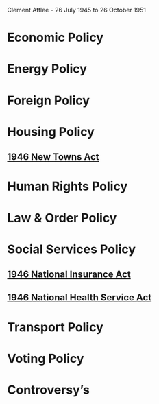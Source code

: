 Clement Attlee - 26 July 1945 to 26 October 1951
# Economic Policy

# Energy Policy

# Foreign Policy

# Housing Policy

## [1946 New Towns Act](1946%20New%20Towns%20Act)
# Human Rights Policy

# Law & Order Policy

# Social Services Policy

## [1946 National Insurance Act](1946%20National%20Insurance%20Act)
## [1946 National Health Service Act](1946%20National%20Health%20Service%20Act)
# Transport Policy

# Voting Policy

# Controversy’s
